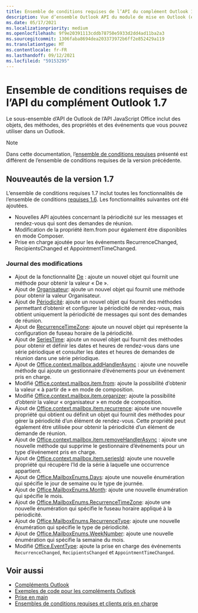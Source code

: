 ```yaml
---
title: Ensemble de conditions requises de l’API du complément Outlook 1.7
description: Vue d’ensemble Outlook API du module de mise en Outlook (ensemble de conditions requises 1.7)
ms.date: 05/17/2021
ms.localizationpriority: medium
ms.openlocfilehash: 9f9e20391113cddb78750e5933d2dd4ad11ba2a3
ms.sourcegitcommit: 1306faba8694dea203373972b6ff2e852429a119
ms.translationtype: MT
ms.contentlocale: fr-FR
ms.lasthandoff: 09/12/2021
ms.locfileid: "59153295"
---
```

# <a name="outlook-add-in-api-requirement-set-17"></a>Ensemble de conditions requises de l’API du complément Outlook 1.7

Le sous-ensemble d’API de Outlook de l’API JavaScript Office inclut des objets, des méthodes, des propriétés et des événements que vous pouvez utiliser dans un Outlook.

> [!NOTE]
> Dans cette documentation, l’[ensemble de conditions requises](../../requirement-sets/outlook-api-requirement-sets.md) présenté est différent de l’ensemble de conditions requises de la version précédente.

## <a name="whats-new-in-17"></a>Nouveautés de la version 1.7

L’ensemble de conditions requises 1.7 inclut toutes les fonctionnalités de l’ensemble de conditions [requises 1.6](../requirement-set-1.6/outlook-requirement-set-1.6.md). Les fonctionnalités suivantes ont été ajoutées.

- Nouvelles API ajoutées concernant la périodicité sur les messages et rendez-vous qui sont des demandes de réunion.
- Modification de la propriété item.from pour également être disponibles en mode Composer.
- Prise en charge ajoutée pour les événements RecurrenceChanged, RecipientsChanged et AppointmentTimeChanged.

### <a name="change-log"></a>Journal des modifications

- Ajout de la fonctionnalité [De](/javascript/api/outlook/office.from?view=outlook-js-1.7&preserve-view=true) : ajoute un nouvel objet qui fournit une méthode pour obtenir la valeur « De ».
- Ajout de [Organisateur](/javascript/api/outlook/office.organizer?view=outlook-js-1.7&preserve-view=true): ajoute un nouvel objet qui fournit une méthode pour obtenir la valeur Organisateur.
- Ajout de [Périodicité](/javascript/api/outlook/office.recurrence?view=outlook-js-1.7&preserve-view=true): ajoute un nouvel objet qui fournit des méthodes permettant d’obtenir et configurer la périodicité de rendez-vous, mais obtient uniquement la périodicité de messages qui sont des demandes de réunion.
- Ajout de [RecurrenceTimeZone](/javascript/api/outlook/office.recurrencetimezone?view=outlook-js-1.7&preserve-view=true): ajoute un nouvel objet qui représente la configuration de fuseau horaire de la périodicité.
- Ajout de [SeriesTime](/javascript/api/outlook/office.seriestime?view=outlook-js-1.7&preserve-view=true): ajoute un nouvel objet qui fournit des méthodes pour obtenir et définir les dates et heures de rendez-vous dans une série périodique et consulter les dates et heures de demandes de réunion dans une série périodique.
- Ajout de [Office.context.mailbox.addHandlerAsync](office.context.mailbox.item.md#methods) : ajoute une nouvelle méthode qui ajoute un gestionnaire d’événements pour un événement pris en charge.
- Modifié [Office.context.mailbox.item.from](office.context.mailbox.item.md#properties): ajoute la possibilité d’obtenir la valeur « à partir de » en mode de composition.
- Modifié [Office.context.mailbox.item.organizer](office.context.mailbox.item.md#properties): ajoute la possibilité d’obtenir la valeur « organisateur » en mode de composition.
- Ajout de [Office.context.mailbox.item.recurrence](office.context.mailbox.item.md#properties): ajoute une nouvelle propriété qui obtient ou définit un objet qui fournit des méthodes pour gérer la périodicité d’un élément de rendez-vous. Cette propriété peut également être utilisée pour obtenir la périodicité d’un élément de demande de réunion.
- Ajout de [Office.context.mailbox.item.removeHandlerAsync](office.context.mailbox.item.md#methods) : ajoute une nouvelle méthode qui supprime le gestionnaire d’événements pour un type d’événement pris en charge.
- Ajout de [Office.context.mailbox.item.seriesId](office.context.mailbox.item.md#properties): ajoute une nouvelle propriété qui récupère l’Id de la série à laquelle une occurrence appartient.
- Ajout de [Office.MailboxEnums.Days](/javascript/api/outlook/office.mailboxenums.days?view=outlook-js-1.7&preserve-view=true): ajoute une nouvelle énumération qui spécifie le jour de semaine ou le type de journée.
- Ajout de [Office.MailboxEnums.Month](/javascript/api/outlook/office.mailboxenums.month?view=outlook-js-1.7&preserve-view=true): ajoute une nouvelle énumération qui spécifie le mois.
- Ajout de [Office.MailboxEnums.RecurrenceTimeZone](/javascript/api/outlook/office.mailboxenums.recurrencetimezone?view=outlook-js-1.7&preserve-view=true): ajoute une nouvelle énumération qui spécifie le fuseau horaire appliqué à la périodicité.
- Ajout de [Office.MailboxEnums.RecurrenceType](/javascript/api/outlook/office.mailboxenums.recurrencetype?view=outlook-js-1.7&preserve-view=true): ajoute une nouvelle énumération qui spécifie le type de périodicité.
- Ajout de [Office.MailboxEnums.WeekNumber](/javascript/api/outlook/office.mailboxenums.weeknumber?view=outlook-js-1.7&preserve-view=true): ajoute une nouvelle énumération qui spécifie la semaine du mois.
- Modifié [Office.EventType](/javascript/api/office/office.eventtype): ajoute la prise en charge des événements `RecurrenceChanged`, `RecipientsChanged` et `AppointmentTimeChanged`.

## <a name="see-also"></a>Voir aussi

- [Compléments Outlook](../../../outlook/outlook-add-ins-overview.md)
- [Exemples de code pour les compléments Outlook](https://developer.microsoft.com/outlook/gallery/?filterBy=Outlook,Samples,Add-ins)
- [Prise en main](../../../quickstarts/outlook-quickstart.md)
- [Ensembles de conditions requises et clients pris en charge](../../requirement-sets/outlook-api-requirement-sets.md)
